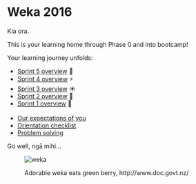 # Weka 2016

Kia ora.

This is your learning home through Phase 0 and into bootcamp!

Your learning journey unfolds:

<!--- [Sprint 9 overview](/sprints/9-overview) :balloon:-->
<!--- [Sprint 8 overview](/sprints/8-overview) :cherry_blossom:-->
<!--- [Sprint 7 overview](/sprints/7-overview) :sunflower:-->
<!--- [Sprint 6 overview](/sprints/6-overview) :honeybee:-->
- [Sprint 5 overview](/sprints/5-overview) :sunflower:
- [Sprint 4 overview](/sprints/4-overview) :zap:
- [Sprint 3 overview](/sprints/3-overview) :sunny:
- [Sprint 2 overview](/sprints/2-overview) :tada:
- [Sprint 1 overview](/sprints/1-overview) :seedling:
<br><br>
- [Our expectations of you](https://github.com/dev-academy-programme/orientation/tree/master/1-expectations)
- [Orientation checklist](https://github.com/dev-academy-programme/orientation)
- [Problem solving](https://github.com/dev-academy-programme/curriculum/blob/master/concepts/problem-solving/README.md)

Go well, ngā mihi...

<figure>
  <img src="http://www.doc.govt.nz/pagefiles/4962/weka2-565.jpg" alt="weka"><br>
  <figcaption>
    <p>Adorable weka eats green berry, http://www.doc.govt.nz/</p>
  </figcaption>
</figure>
